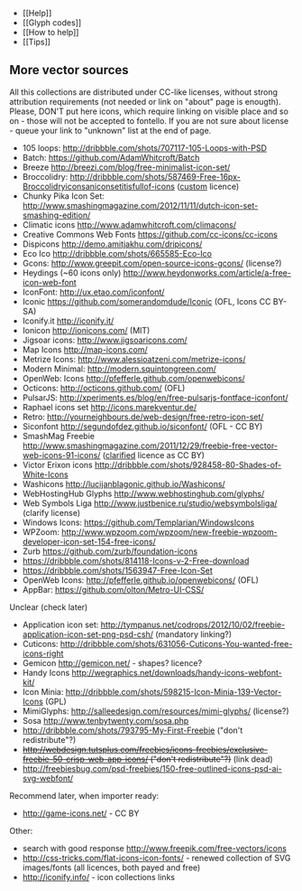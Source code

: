 * [[Help]]
* [[Glyph codes]]
* [[How to help]]
* [[Tips]]

More vector sources
-------------------

All this collections are distributed under CC-like licenses, without strong attribution requirements (not needed or link on "about" page is enougth). Please, DON'T put here icons, which require linking on visible place and so on - those will not be accepted to fontello. If you are not sure about license - queue your link to "unknown" list at the end of page.

* 105 loops: http://dribbble.com/shots/707117-105-Loops-with-PSD
* Batch: https://github.com/AdamWhitcroft/Batch
* Breeze http://breezi.com/blog/free-minimalist-icon-set/
* Broccolidry: http://dribbble.com/shots/587469-Free-16px-Broccolidryiconsaniconsetitisfullof-icons ([custom](http://licence.visualidiot.com/) licence)
* Chunky Pika Icon Set: http://www.smashingmagazine.com/2012/11/11/dutch-icon-set-smashing-edition/
* Climatic icons http://www.adamwhitcroft.com/climacons/
* Creative Commons Web Fonts https://github.com/cc-icons/cc-icons
* Dispicons http://demo.amitjakhu.com/dripicons/
* Eco Ico http://dribbble.com/shots/665585-Eco-Ico
* Gcons: http://www.greepit.com/open-source-icons-gcons/ (license?)
* Heydings (~60 icons only) http://www.heydonworks.com/article/a-free-icon-web-font
* IconFont: http://ux.etao.com/iconfont/
* Iconic https://github.com/somerandomdude/Iconic (OFL, Icons CC BY-SA)
* Iconify.it http://iconify.it/
* Ionicon http://ionicons.com/ (MIT)
* Jigsoar icons: http://www.jigsoaricons.com/
* Map Icons http://map-icons.com/
* Metrize Icons: http://www.alessioatzeni.com/metrize-icons/
* Modern Minimal: http://modern.squintongreen.com/
* OpenWeb: Icons http://pfefferle.github.com/openwebicons/
* Octicons: http://octicons.github.com/ (OFL)
* PulsarJS: http://xperiments.es/blog/en/free-pulsarjs-fontface-iconfont/
* Raphael icons set http://icons.marekventur.de/
* Retro: http://yourneighbours.de/web-design/free-retro-icon-set/
* Siconfont http://segundofdez.github.io/siconfont/ (OFL - CC BY)
* SmashMag Freebie http://www.smashingmagazine.com/2011/12/29/freebie-free-vector-web-icons-91-icons/ ([clarified](http://www.smashingmagazine.com/2012/06/18/freebie-academic-icon-set-10-png-psd-icons/#more-130442) licence as CC BY)
* Victor Erixon icons http://dribbble.com/shots/928458-80-Shades-of-White-Icons
* Washicons http://lucijanblagonic.github.io/Washicons/
* WebHostingHub Glyphs http://www.webhostinghub.com/glyphs/
* Web Symbols Liga http://www.justbenice.ru/studio/websymbolsliga/ (clarify license)
* Windows Icons: https://github.com/Templarian/WindowsIcons
* WPZoom: http://www.wpzoom.com/wpzoom/new-freebie-wpzoom-developer-icon-set-154-free-icons/
* Zurb https://github.com/zurb/foundation-icons
* https://dribbble.com/shots/814118-Icons-v-2-Free-download
* https://dribbble.com/shots/1563947-Free-Icon-Set
* OpenWeb Icons: http://pfefferle.github.io/openwebicons/ (OFL)
* AppBar: https://github.com/olton/Metro-UI-CSS/

Unclear (check later)

* Application icon set: http://tympanus.net/codrops/2012/10/02/freebie-application-icon-set-png-psd-csh/ (mandatory linking?)
* Cuticons: http://dribbble.com/shots/631056-Cuticons-You-wanted-free-icons-right
* Gemicon http://gemicon.net/ - shapes? licence?
* Handy Icons http://wegraphics.net/downloads/handy-icons-webfont-kit/
* Icon Minia: http://dribbble.com/shots/598215-Icon-Minia-139-Vector-Icons (GPL)
* MimiGlyphs: http://salleedesign.com/resources/mimi-glyphs/ (license?)
* Sosa http://www.tenbytwenty.com/sosa.php
* http://dribbble.com/shots/793795-My-First-Freebie ("don't redistribute"?)
* ~~http://webdesign.tutsplus.com/freebies/icons-freebies/exclusive-freebie-50-crisp-web-app-icons/ ("don't redistribute"?)~~ (link dead)
* http://freebiesbug.com/psd-freebies/150-free-outlined-icons-psd-ai-svg-webfont/

Recommend later, when importer ready:

* http://game-icons.net/ - CC BY


Other:

* search with good response http://www.freepik.com/free-vectors/icons
* http://css-tricks.com/flat-icons-icon-fonts/ - renewed collection of SVG images/fonts (all licences, both payed and free)
* http://iconify.info/ - icon collections links 